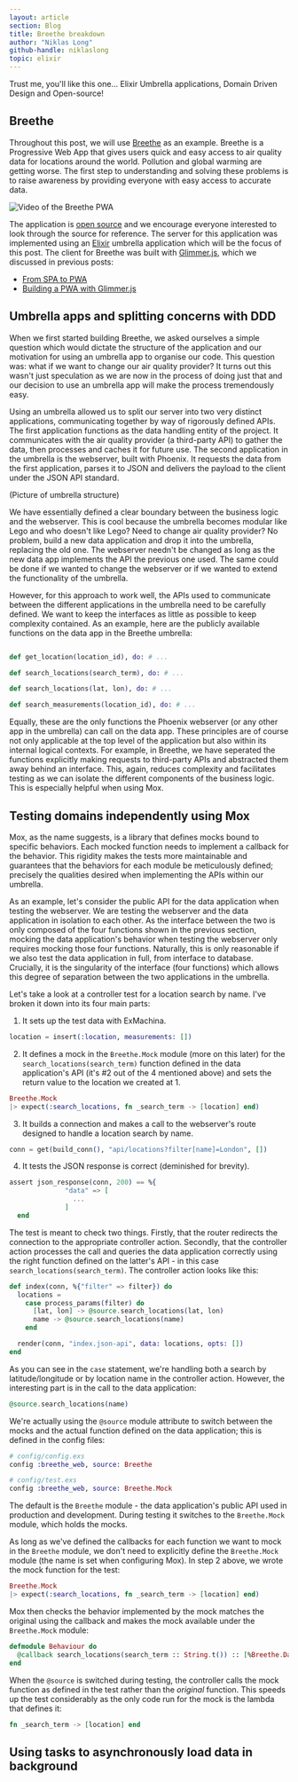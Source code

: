 ```yaml
---
layout: article
section: Blog
title: Breethe breakdown
author: "Niklas Long"
github-handle: niklaslong
topic: elixir
---
```


Trust me, you'll like this one... Elixir Umbrella applications, Domain Driven Design and Open-source!

<!--break-->

## Breethe

Throughout this post, we will use [Breethe](https://breethe.app) as an example.
Breethe is a Progressive Web App that gives users quick and easy access to air
quality data for locations around the world. Pollution and global warming are getting worse. The first step to understanding and solving these problems is to raise awareness by providing everyone with easy access to accurate data. 

![Video of the Breethe PWA](/images/posts/2018-07-24-from-spa-to-pwa/breethe-video.gif)

The application is [open source](https://github.com/simplabs/breethe-server)
and we encourage everyone interested to look through the source for reference. The server for this application was implemented using an [Elixir](https://elixir-lang.org) umbrella application which will be the focus of this post. The client for Breethe was built with
[Glimmer.js](http://glimmerjs.com), which we discussed in previous posts:
- [From SPA to PWA](/blog/2018/07/24/from-spa-to-pwa.html)
- [Building a PWA with Glimmer.js](/blog/2018/07/03/building-a-pwa-with-glimmer-js.html)

## Umbrella apps and splitting concerns with DDD

When we first started building Breethe, we asked ourselves a simple question which would dictate the structure of the application and our motivation for using an umbrella app to organise our code. This question was: what if we want to change our air quality provider? It turns out this wasn't just speculation as we are now in the process of doing just that and our decision to use an umbrella app will make the process tremendously easy. 

Using an umbrella allowed us to split our server into two very distinct applications, communicating together by way of rigorously defined APIs. The first application functions as the data handling entity of the project. It communicates with the air quality provider (a third-party API) to gather the data, then processes and caches it for future use. The second application in the umbrella is the webserver, built with Phoenix. It requests the data from the first application, parses it to JSON and delivers the payload to the client under the JSON API standard.

(Picture of umbrella structure)

We have essentially defined a clear boundary between the business logic and the webserver. This is cool because the umbrella becomes modular like Lego and who doesn't like Lego? Need to change air quality provider? No problem, build a new data application and drop it into the umbrella, replacing the old one. The webserver needn't be changed as long as the new data app implements the API the previous one used. The same could be done if we wanted to change the webserver or if we wanted to extend the functionality of the umbrella. 

However, for this approach to work well, the APIs used to communicate between the different applications in the umbrella need to be carefully defined. We want to keep the interfaces as little as possible to keep complexity contained. As an example, here are the publicly available functions on the data app in the Breethe umbrella: 

```elixir

def get_location(location_id), do: # ...

def search_locations(search_term), do: # ...

def search_locations(lat, lon), do: # ...

def search_measurements(location_id), do: # ...
```

Equally, these are the only functions the Phoenix webserver (or any other app in the umbrella) can call on the data app. These principles are of course not only applicable at the top level of the application but also within its internal logical contexts. For example, in Breethe, we have seperated the functions explicitly making requests to third-party APIs and abstracted them away behind an interface. This, again, reduces complexity and facilitates testing as we can isolate the different components of the business logic. This is especially helpful when using Mox.

## Testing domains independently using Mox

Mox, as the name suggests, is a library that defines mocks bound to specific behaviors. Each mocked function needs to implement a callback for the behavior. This rigidity makes the tests more maintainable and guarantees that the behaviors for each module be meticulously defined; precisely the qualities desired when implementing the APIs within our umbrella. 

As an example, let's consider the public API for the data application when testing the webserver. We are testing the webserver and the data application in isolation to each other. As the interface between the two is only composed of the four functions shown in the previous section, mocking the data application's behavior when testing the webserver only requires mocking those four functions. Naturally, this is only reasonable if we also test the data application in full, from interface to database. Crucially, it is the singularity of the interface (four functions) which allows this degree of separation between the two applications in the umbrella.

Let's take a look at a controller test for a location search by name. I've broken it down into its four main parts:

1. It sets up the test data with ExMachina.
```elixir
location = insert(:location, measurements: [])
```
2. It defines a mock in the `Breethe.Mock` module (more on this later) for the `search_locations(search_term)` function defined in the data application's API (it's #2 out of the 4 mentioned above) and sets the return value to the location we created at 1. 
```elixir
Breethe.Mock
|> expect(:search_locations, fn _search_term -> [location] end)
```
3. It builds a connection and makes a call to the webserver's route designed to handle a location search by name.
```elixir
conn = get(build_conn(), "api/locations?filter[name]=London", [])
```
4. It tests the JSON response is correct (deminished for brevity).
```elixir
assert json_response(conn, 200) == %{
              "data" => [
                ...
              ]
  end
```

The test is meant to check two things. Firstly, that the router redirects the connection to the appropriate controller action. Secondly, that the controller action processes the call and queries the data application correctly using the right function defined on the latter's API - in this case `search_locations(search_term)`. The controller action looks like this:

```elixir
def index(conn, %{"filter" => filter}) do
  locations =
    case process_params(filter) do
      [lat, lon] -> @source.search_locations(lat, lon)
      name -> @source.search_locations(name)
    end

  render(conn, "index.json-api", data: locations, opts: [])
end
```

As you can see in the `case` statement, we're handling both a search by latitude/longitude or by location name in the controller action. However, the interesting part is in the call to the data application:

```elixir
@source.search_locations(name)
```

We're actually using the `@source` module attribute to switch between the mocks and the actual function defined on the data application; this is defined in the config files:

```elixir
# config/config.exs
config :breethe_web, source: Breethe

# config/test.exs
config :breethe_web, source: Breethe.Mock
```

The default is the `Breethe` module - the data application's public API used in production and development. During testing it switches to the `Breethe.Mock` module, which holds the mocks. 

As long as we've defined the callbacks for each function we want to mock in the `Breethe` module, we don't need to explicitly define the `Breethe.Mock` module (the name is set when configuring Mox). In step 2 above, we wrote the mock function for the test:

```elixir
Breethe.Mock
|> expect(:search_locations, fn _search_term -> [location] end)
```

Mox then checks the behavior implemented by the mock matches the original using the callback and makes the mock available under the `Breethe.Mock` module:

```elixir
defmodule Behaviour do
  @callback search_locations(search_term :: String.t()) :: [%Breethe.Data.Location{}]
end
```

When the `@source` is switched during testing, the controller calls the mock function as defined in the test rather than the _original_ function. This speeds up the test considerably as the only code run for the mock is the lambda that defines it:

```elixir
fn _search_term -> [location] end
```




## Using tasks to asynchronously load data in background


